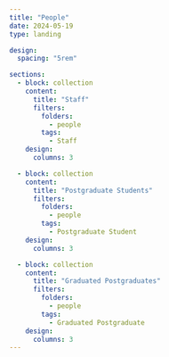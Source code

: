 ```yaml
---
title: "People"
date: 2024-05-19
type: landing

design:
  spacing: "5rem"

sections:
  - block: collection
    content:
      title: "Staff"
      filters:
        folders:
          - people
        tags:
          - Staff
    design:
      columns: 3

  - block: collection
    content:
      title: "Postgraduate Students"
      filters:
        folders:
          - people
        tags:
          - Postgraduate Student
    design:
      columns: 3

  - block: collection
    content:
      title: "Graduated Postgraduates"
      filters:
        folders:
          - people
        tags:
          - Graduated Postgraduate
    design:
      columns: 3
---
```


